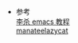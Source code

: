 * 参考  
[李杀 emacs 教程](http://ergoemacs.org/emacs/emacs.html)  
[manateelazycat](https://manateelazycat.github.io/)  


